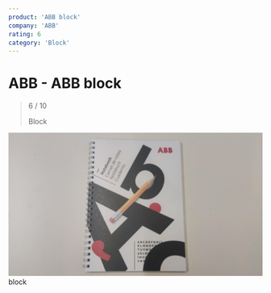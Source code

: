 ```yaml
---
product: 'ABB block'
company: 'ABB'
rating: 6
category: 'Block'
---
```


# ABB - ABB block
>
> 6 / 10
>
> Block

![ABB block](./assets/abb-abb-block-7129a87a-8cb2-45a2-8692-df2d2bb836b3.jpg)
block
